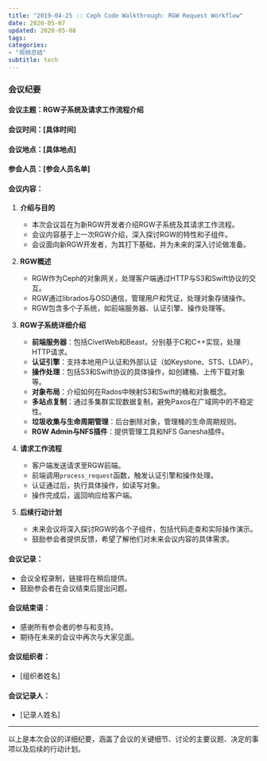 ```yaml
---
title: "2019-04-25 :: Ceph Code Walkthrough: RGW Request Workflow"
date: 2020-05-07
updated: 2020-05-08
tags:
categories:
- "视频总结"
subtitle: tech
---
```



### 会议纪要

#### 会议主题：RGW子系统及请求工作流程介绍

#### 会议时间：[具体时间]

#### 会议地点：[具体地点]

#### 参会人员：[参会人员名单]

#### 会议内容：

1. **介绍与目的**
   - 本次会议旨在为新RGW开发者介绍RGW子系统及其请求工作流程。
   - 会议内容基于上一次RGW介绍，深入探讨RGW的特性和子组件。
   - 会议面向新RGW开发者，为其打下基础，并为未来的深入讨论做准备。

2. **RGW概述**
   - RGW作为Ceph的对象网关，处理客户端通过HTTP与S3和Swift协议的交互。
   - RGW通过librados与OSD通信，管理用户和凭证，处理对象存储操作。
   - RGW包含多个子系统，如前端服务器、认证引擎、操作处理等。

3. **RGW子系统详细介绍**
   - **前端服务器**：包括CivetWeb和Beast，分别基于C和C++实现，处理HTTP请求。
   - **认证引擎**：支持本地用户认证和外部认证（如Keystone、STS、LDAP）。
   - **操作处理**：包括S3和Swift协议的具体操作，如创建桶、上传下载对象等。
   - **对象布局**：介绍如何在Rados中映射S3和Swift的桶和对象概念。
   - **多站点复制**：通过多集群实现数据复制，避免Paxos在广域网中的不稳定性。
   - **垃圾收集与生命周期管理**：后台删除对象，管理桶的生命周期规则。
   - **RGW Admin与NFS插件**：提供管理工具和NFS Ganesha插件。

4. **请求工作流程**
   - 客户端发送请求至RGW前端。
   - 前端调用`process_request`函数，触发认证引擎和操作处理。
   - 认证通过后，执行具体操作，如读写对象。
   - 操作完成后，返回响应给客户端。

5. **后续行动计划**
   - 未来会议将深入探讨RGW的各个子组件，包括代码走查和实际操作演示。
   - 鼓励参会者提供反馈，希望了解他们对未来会议内容的具体需求。

#### 会议记录：
- 会议全程录制，链接将在稍后提供。
- 鼓励参会者在会议结束后提出问题。

#### 会议结束语：
- 感谢所有参会者的参与和支持。
- 期待在未来的会议中再次与大家见面。

#### 会议组织者：
- [组织者姓名]

#### 会议记录人：
- [记录人姓名]

---

以上是本次会议的详细纪要，涵盖了会议的关键细节、讨论的主要议题、决定的事项以及后续的行动计划。